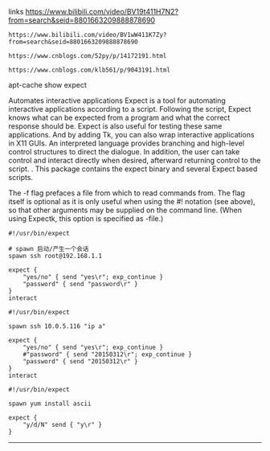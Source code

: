 links
    https://www.bilibili.com/video/BV19t411H7N2?from=search&seid=8801663209888878690

    https://www.bilibili.com/video/BV1wW411K7Zy?from=search&seid=8801663209888878690

    https://www.cnblogs.com/52py/p/14172191.html

    https://www.cnblogs.com/klb561/p/9043191.html

apt-cache show expect

Automates interactive applications
Expect is a tool for automating interactive applications according to a script.
Following the script, Expect knows what can be expected from a program and what
the correct response should be. Expect is also useful for testing these same
applications. And by adding Tk, you can also wrap interactive applications in
X11 GUIs. An interpreted language provides branching and high-level control
structures to direct the dialogue. In addition, the user can take control and
interact directly when desired, afterward returning control to the script.
.
This package contains the expect binary and several Expect based scripts.



The -f flag prefaces a file from which to read commands from.  The flag itself
is optional as it is only useful when using the #! notation (see above), so
that other arguments may be supplied on the command line.  (When using Expectk,
this option is specified as -file.)


```
#!/usr/bin/expect

# spawn 启动/产生一个会话
spawn ssh root@192.168.1.1

expect {
    "yes/no" { send "yes\r"; exp_continue }
    "password" { send "password\r" }
}
interact
```

```
#!/usr/bin/expect

spawn ssh 10.0.5.116 "ip a"

expect {
    "yes/no" { send "yes\r"; exp_continue }
    #"password" { send "20150312\r"; exp_continue }
    "password" { send "20150312\r" }
}
interact
```



```
#!/usr/bin/expect

spawn yum install ascii

expect {
    "y/d/N" send { "y\r" }
}
```


---






